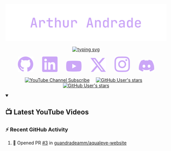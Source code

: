 <!-- Header Section -->
<p align="center">
<img src="assets/heading.svg" alt="arthur andrade"/>
</p>

<p align="center">
<a href="https://l.arthur404.dev/github" target="_blank">
<img src="https://readme-typing-svg.demolab.com?font=jetbrains+mono&weight=300&pause=1000&color=cba6f7&center=true&vcenter=true&random=false&width=835&lines=fullstack+software+engineer;content+creator;15%2b+years+of+experience;30%2b+programming+languages;speak+to+me+in+english+%2f+portuguese+%2f+spanish" alt="typing svg" />
</a>
</p>
<!-- Social Icons Section -->
<p align="center">
<a href="https://l.arthur404.dev/github" target="_blank"><img src="assets/social-github.svg" /></a>
&#8287;&#8287;&#8287;&#8287;&#8287;
<a href="https://l.arthur404.dev/linkedin" target="_blank"><img src="assets/social-linkedin.svg" /></a>
&#8287;&#8287;&#8287;&#8287;&#8287;
<a href="https://l.arthur404.dev/youtube" target="_blank"><img src="assets/social-youtube.svg" /></a>
&#8287;&#8287;&#8287;&#8287;&#8287;
<a href="https://l.arthur404.dev/twitter" target="_blank"><img src="assets/social-x.svg" /></a>
&#8287;&#8287;&#8287;&#8287;&#8287;
<a href="https://l.arthur404.dev/instagram" target="_blank"><img src="assets/social-instagram.svg" /></a>
&#8287;&#8287;&#8287;&#8287;&#8287;
<a href="https://l.arthur404.dev/discord" target="_blank"><img src="assets/social-discord.svg" /></a>
</p>
<!-- Social Badges Section -->
<p align="center">
<a href="https://www.youtube.com/channel/UCVVQhvUOJ-CEOa28wiWsv2Q?sub_confirmation=1" target="_blank"><img alt="YouTube Channel Subscribe" src="https://img.shields.io/youtube/channel/views/UCVVQhvUOJ-CEOa28wiWsv2Q?style=for-the-badge&logo=youtube&logoColor=f38ba8&label=subscribe&labelColor=1e1e2e&color=1e1e2e"/></a>
&#8287;&#8287;&#8287;
<a href="https://github.com/arthur404dev?tab=repositories&sort=stargazers" target="_blank"><img alt="GitHub User's stars" src="https://img.shields.io/github/stars/arthur404dev?style=for-the-badge&logo=github&logoColor=%23b4befe&labelColor=%231e1e2e&color=%231e1e2e"/></a>
&#8287;&#8287;&#8287;
<a href="https://github.com/arthur404dev?tab=followers" target="_blank"><img alt="GitHub User's stars" src="https://img.shields.io/github/followers/arthur404dev?style=for-the-badge&logo=github&logoColor=%23b4befe%09&labelColor=%231e1e2e%09&color=%231e1e2e%09"/></a>
</p>

<details open> 
<summary><h2>📺 Latest YouTube Videos</h2></summary>
<!-- BEGIN YOUTUBE-CARDS -->

<!-- END YOUTUBE-CARDS -->
</details>

<h3>⚡ Recent GitHub Activity</h3>

<!--START_SECTION:activity-->
1. 💪 Opened PR [#3](https://github.com/guandradeamm/aqualeve-website/pull/3) in [guandradeamm/aqualeve-website](https://github.com/guandradeamm/aqualeve-website)
<!--END_SECTION:activity-->
